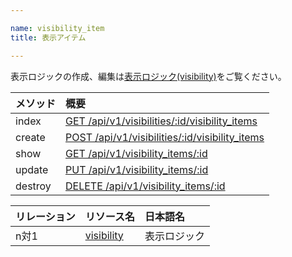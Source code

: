 ```yaml
---

name: visibility_item
title: 表示アイテム

---
```


表示ロジックの作成、編集は[表示ロジック(visibility)](#visibility)をご覧ください。

|メソッド|概要|
|:---|:---|
|index|[GET /api/v1/visibilities/:id/visibility_items](#visibility_item_index)|
|create|[POST /api/v1/visibilities/:id/visibility_items](#visibility_item_create)|
|show|[GET /api/v1/visibility_items/:id](#visibility_item_show)|
|update|[PUT /api/v1/visibility_items/:id](#visibility_item_update)|
|destroy|[DELETE /api/v1/visibility_items/:id](#visibility_item_delete)|

|リレーション|リソース名|日本語名|
|:---|:---|:---|
|n対1|[visibility](#visibility)|表示ロジック|